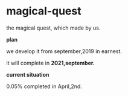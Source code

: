 # magical-quest
the magical quest, which made by us.

**plan**

we develop it from september,2019 in earnest.

it will complete in **2021,september.**

**current situation**

0.05% completed in April,2nd.
